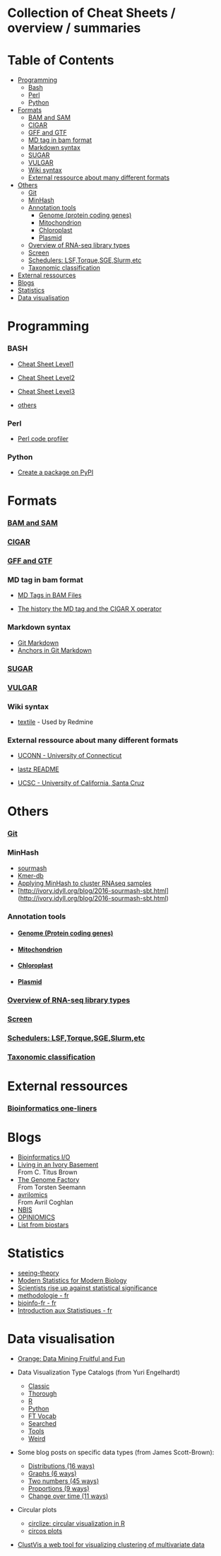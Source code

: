 Collection of Cheat Sheets / overview / summaries
===========================

# Table of Contents  

* [Programming](#programming)  
    * [Bash](#bash)
    * [Perl](#perl)
    * [Python](#python)
* [Formats](#formats)
    * [BAM and SAM](#bam-and-sam)
    * [CIGAR](#cigar)
    * [GFF and GTF](#gff-and-gtf)
    * [MD tag in bam format](#md-tag-in-bam-format)
    * [Markdown syntax](#markdown-syntax)
    * [SUGAR](#sugar)
    * [VULGAR](#vulgar)
    * [Wiki syntax](#wiki-syntax)
    * [External ressource about many different formats](#external-ressource-about-many-different-formats)
 * [Others](#others)
    * [Git](#git)
    * [MinHash](#minhash)
    * [Annotation tools](#annotation-tools)
        * [Genome (protein coding genes)](#genome-protein-coding-genes)
        * [Mitochondrion](#mitochondrion)
        * [Chloroplast](#chloroplast)
        * [Plasmid](#plasmid)
    * [Overview of RNA-seq library types](#overview-of-rna-seq-library-types)
    * [Screen](#screen)
    * [Schedulers: LSF,Torque,SGE,Slurm,etc](#schedulers-lsftorquesgeslurmetc)
    * [Taxonomic classification](taxonomic-classification)
 * [External ressources](#external-ressources)
 * [Blogs](#blogs)
 * [Statistics](#statistics)
 * [Data visualisation](#data-visualisation )
 
# Programming

### BASH
 * [Cheat Sheet Level1](https://github.com/NBISweden/GAAS/blob/master/annotation/CheatSheet/Bash_cheat_%20sheet_level1.pdf)

 * [Cheat Sheet Level2](https://github.com/NBISweden/GAAS/blob/master/annotation/CheatSheet/Bash_cheat_%20sheet_level2.pdf) 

 * [Cheat Sheet Level3](https://github.com/NBISweden/GAAS/blob/master/annotation/CheatSheet/Bash_cheat_%20sheet_level3.pdf) 
 
 * [others](bash_other.md)

### Perl
 * [Perl code profiler](perl_code_profiler.md)

### Python
 * [Create a package on PyPI](pypi.md)

# Formats


### [BAM and SAM](https://samtools.github.io/hts-specs/SAMv1.pdf)
### [CIGAR](cigar.md)
### [GFF and GTF](gxf.md)
### MD tag in bam format
 * [MD Tags in BAM Files](https://github.com/vsbuffalo/devnotes/wiki/The-MD-Tag-in-BAM-Files)
    
 * [The history the MD tag and the CIGAR X operator](http://lh3.github.io/2018/03/27/the-history-the-cigar-x-operator-and-the-md-tag)
### Markdown syntax
  * [Git Markdown](https://guides.github.com/features/mastering-markdown/)
  * [Anchors in Git Markdown](anchors-in-markdown.md)
### [SUGAR](sugar.md)
### [VULGAR](vulgar.md)
### Wiki syntax
  * [textile](https://textile-lang.com) - Used by Redmine
### External ressource about many different formats
 * [UCONN - University of Connecticut](https://bioinformatics.uconn.edu/resources-and-events/tutorials-2/file-formats-tutorial/)
 
 * [lastz README](http://www.bx.psu.edu/~rsharris/lastz/newer/README.lastz-1.02.40.html#ex_cigar)
 
 * [UCSC - University of California, Santa Cruz](https://genome.ucsc.edu/FAQ/FAQformat.html)

# Others

### [Git](git.md)

### MinHash  
 * [sourmash](http://joss.theoj.org/papers/10.21105/joss.00027)
 * [Kmer-db](https://github.com/refresh-bio/kmer-db)
 * [Applying MinHash to cluster RNAseq samples](http://ivory.idyll.org/blog/2016-sourmash.html)
 * [http://ivory.idyll.org/blog/2016-sourmash-sbt.html] (http://ivory.idyll.org/blog/2016-sourmash-sbt.html)

### Annotation tools
 * #### [Genome (Protein coding genes)](https://github.com/NBISweden/GAAS/blob/master/annotation/CheatSheet/annotation_tools.md)
 * #### [Mitochondrion](https://github.com/NBISweden/GAAS/blob/master/annotation/CheatSheet/annotation_tools_mito.md)
 * #### [Chloroplast](https://github.com/NBISweden/GAAS/blob/master/annotation/CheatSheet/annotation_tools_chloro.md)
 * #### [Plasmid](https://github.com/NBISweden/GAAS/blob/master/annotation/CheatSheet/annotation_tools_plasmid.md)

### [Overview of RNA-seq library types](rnaseq_library_types.md)

### [Screen](screen.md)

### [Schedulers: LSF,Torque,SGE,Slurm,etc](pictures/scheduler_rosetta.pdf)

### [Taxonomic classification](taxonomic_classification.md)

# External ressources

### [Bioinformatics one-liners](https://github.com/stephenturner/oneliners)

# Blogs
 * [Bioinformatics I/O](http://bioinformatics.cvr.ac.uk/blog/)  
 * [Living in an Ivory Basement](http://ivory.idyll.org/blog/)  
   From C. Titus Brown
 * [The Genome Factory](https://thegenomefactory.blogspot.com)  
   From Torsten Seemann
 * [avrilomics](http://avrilomics.blogspot.com)  
   From Avril Coghlan
 * [NBIS](https://nbis.se/blog/)
 * [OPINIOMICS](http://www.opiniomics.org)
 * [List from biostars](https://www.biostars.org/p/243961/)

# Statistics  
 * [seeing-theory](https://seeing-theory.brown.edu)
 * [Modern Statistics for Modern Biology](https://www.huber.embl.de/msmb/)
 * [Scientists rise up against statistical significance](https://www.nature.com/articles/d41586-019-00857-9)
 * [methodologie - fr](https://fr.slideshare.net/bachelet/methodologie-mesurer-testerdeshypotheses)
 * [bioinfo-fr - fr](https://bioinfo-fr.net/tests-statistiques-suivez-lguide)
 * [Introduction aux Statistiques - fr](http://www.cons-dev.org/elearning/stat/index.html)
 
 # Data visualisation  
 
 * [Orange: Data Mining Fruitful and Fun](https://orange.biolab.si)
 
 * Data Visualization Type Catalogs (from Yuri Engelhardt)
    * [Classic](https://datavizcatalogue.com)
    * [Thorough](http://datavizproject.com)
    * [R](https://www.r-graph-gallery.com)
    * [Python](https://python-graph-gallery.com)
    * [FT Vocab](http://ft.com/vocabulary)
    * [Searched](http://visualizationuniverse.com/charts)
    * [Tools](http://chartmaker.visualisingdata.com)
    * [Weird](https://xeno.graphics)

 * Some blog posts on specific data types (from James Scott-Brown):
    * [Distributions (16 ways)](http://www.darkhorseanalytics.com/blog/visualizing-distributions-3?es_p=3278620)
    * [Graphs (6 ways)](https://www.twosixlabs.com/6-ways-visualize-graphs)
    * [Two numbers (45 ways)](https://www.scribblelive.com/blog/2012/07/27/45-ways-to-communicate-two-quantities/)
    * [Proportions (9 ways)](http://flowingdata.com/2009/11/25/9-ways-to-visualize-proportions-a-guide/)
    * [Change over time (11 ways)](http://flowingdata.com/2010/01/07/11-ways-to-visualize-changes-over-time-a-guide/)

 * Circular plots
    * [circlize: circular visualization in R](https://github.com/jokergoo/circlize)
    * [circos plots](https://medium.com/@Marianattestad/a-treatise-on-making-circos-plots-from-genomic-data-7ff496849e0)
    
 * [ClustVis a web tool for visualizing clustering of multivariate data](https://biit.cs.ut.ee/clustvis/)
